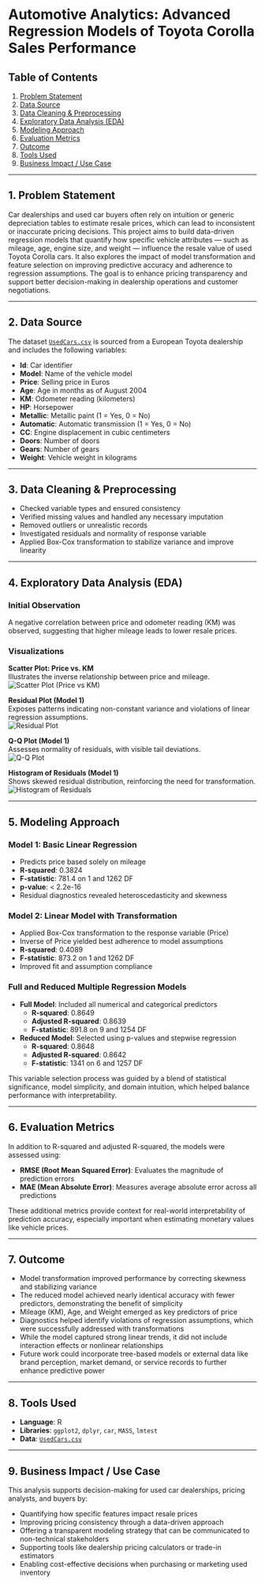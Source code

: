 # **Automotive Analytics: Advanced Regression Models of Toyota Corolla Sales Performance**

## **Table of Contents**
1. [Problem Statement](#1-problem-statement)  
2. [Data Source](#2-data-source)  
3. [Data Cleaning & Preprocessing](#3-data-cleaning--preprocessing)  
4. [Exploratory Data Analysis (EDA)](#4-exploratory-data-analysis-eda)  
5. [Modeling Approach](#5-modeling-approach)  
6. [Evaluation Metrics](#6-evaluation-metrics)  
7. [Outcome](#7-outcome)  
8. [Tools Used](#8-tools-used)  
9. [Business Impact / Use Case](#9-business-impact--use-case)

---

## **1. Problem Statement**

Car dealerships and used car buyers often rely on intuition or generic depreciation tables to estimate resale prices, which can lead to inconsistent or inaccurate pricing decisions. This project aims to build data-driven regression models that quantify how specific vehicle attributes — such as mileage, age, engine size, and weight — influence the resale value of used Toyota Corolla cars. It also explores the impact of model transformation and feature selection on improving predictive accuracy and adherence to regression assumptions. The goal is to enhance pricing transparency and support better decision-making in dealership operations and customer negotiations.

---

## **2. Data Source**

The dataset [`UsedCars.csv`](https://github.com/pclaridy/corolla-sales-regression-analysis/blob/main/UsedCars.csv) is sourced from a European Toyota dealership and includes the following variables:

- **Id**: Car identifier  
- **Model**: Name of the vehicle model  
- **Price**: Selling price in Euros  
- **Age**: Age in months as of August 2004  
- **KM**: Odometer reading (kilometers)  
- **HP**: Horsepower  
- **Metallic**: Metallic paint (1 = Yes, 0 = No)  
- **Automatic**: Automatic transmission (1 = Yes, 0 = No)  
- **CC**: Engine displacement in cubic centimeters  
- **Doors**: Number of doors  
- **Gears**: Number of gears  
- **Weight**: Vehicle weight in kilograms

---

## **3. Data Cleaning & Preprocessing**

- Checked variable types and ensured consistency  
- Verified missing values and handled any necessary imputation  
- Removed outliers or unrealistic records  
- Investigated residuals and normality of response variable  
- Applied Box-Cox transformation to stabilize variance and improve linearity  

---

## **4. Exploratory Data Analysis (EDA)**

### Initial Observation

A negative correlation between price and odometer reading (KM) was observed, suggesting that higher mileage leads to lower resale prices.

### Visualizations

**Scatter Plot: Price vs. KM**  
Illustrates the inverse relationship between price and mileage.  
![Scatter Plot (Price vs KM)](https://github.com/pclaridy/corolla-sales-regression-analysis/blob/main/figures/scatter_plot_price_vs_km.png)

**Residual Plot (Model 1)**  
Exposes patterns indicating non-constant variance and violations of linear regression assumptions.  
![Residual Plot](https://github.com/pclaridy/corolla-sales-regression-analysis/blob/main/figures/residual_plot.png)

**Q-Q Plot (Model 1)**  
Assesses normality of residuals, with visible tail deviations.  
![Q-Q Plot](https://github.com/pclaridy/corolla-sales-regression-analysis/blob/main/figures/qq_plot.png)

**Histogram of Residuals (Model 1)**  
Shows skewed residual distribution, reinforcing the need for transformation.  
![Histogram of Residuals](https://github.com/pclaridy/corolla-sales-regression-analysis/blob/main/figures/histogram_of_residuals.png)

---

## **5. Modeling Approach**

### Model 1: Basic Linear Regression

- Predicts price based solely on mileage  
- **R-squared**: 0.3824  
- **F-statistic**: 781.4 on 1 and 1262 DF  
- **p-value**: < 2.2e-16  
- Residual diagnostics revealed heteroscedasticity and skewness  

### Model 2: Linear Model with Transformation

- Applied Box-Cox transformation to the response variable (Price)  
- Inverse of Price yielded best adherence to model assumptions  
- **R-squared**: 0.4089  
- **F-statistic**: 873.2 on 1 and 1262 DF  
- Improved fit and assumption compliance  

### Full and Reduced Multiple Regression Models

- **Full Model**: Included all numerical and categorical predictors  
  - **R-squared**: 0.8649  
  - **Adjusted R-squared**: 0.8639  
  - **F-statistic**: 891.8 on 9 and 1254 DF  
- **Reduced Model**: Selected using p-values and stepwise regression  
  - **R-squared**: 0.8648  
  - **Adjusted R-squared**: 0.8642  
  - **F-statistic**: 1341 on 6 and 1257 DF  

This variable selection process was guided by a blend of statistical significance, model simplicity, and domain intuition, which helped balance performance with interpretability.

---

## **6. Evaluation Metrics**

In addition to R-squared and adjusted R-squared, the models were assessed using:

- **RMSE (Root Mean Squared Error)**: Evaluates the magnitude of prediction errors  
- **MAE (Mean Absolute Error)**: Measures average absolute error across all predictions  

These additional metrics provide context for real-world interpretability of prediction accuracy, especially important when estimating monetary values like vehicle prices.

---

## **7. Outcome**

- Model transformation improved performance by correcting skewness and stabilizing variance  
- The reduced model achieved nearly identical accuracy with fewer predictors, demonstrating the benefit of simplicity  
- Mileage (KM), Age, and Weight emerged as key predictors of price  
- Diagnostics helped identify violations of regression assumptions, which were successfully addressed with transformations  
- While the model captured strong linear trends, it did not include interaction effects or nonlinear relationships  
- Future work could incorporate tree-based models or external data like brand perception, market demand, or service records to further enhance predictive power

---

## **8. Tools Used**

- **Language**: R  
- **Libraries**: `ggplot2`, `dplyr`, `car`, `MASS`, `lmtest`  
- **Data**: [`UsedCars.csv`](https://github.com/pclaridy/corolla-sales-regression-analysis/blob/main/UsedCars.csv)

---

## **9. Business Impact / Use Case**

This analysis supports decision-making for used car dealerships, pricing analysts, and buyers by:

- Quantifying how specific features impact resale prices  
- Improving pricing consistency through a data-driven approach  
- Offering a transparent modeling strategy that can be communicated to non-technical stakeholders  
- Supporting tools like dealership pricing calculators or trade-in estimators  
- Enabling cost-effective decisions when purchasing or marketing used inventory
